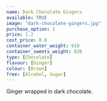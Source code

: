 ```yaml
---
name: Dark Chocolate Gingers
available: TRUE
image: "dark-chocolate-gingers.jpg"
purchase_option: 1
price: 1.2
cost_price: 0.8
container_water_weight: 919
container_sweets_weight: 826
type: [Chocolate]
flavour: [Ginger]
colour: [Brown]
free: [Alcohol, Sugar]
---
```

Ginger wrapped in dark chocolate.